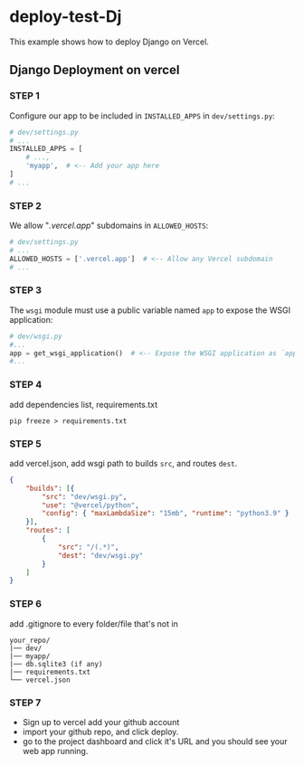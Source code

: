 # deploy-test-Dj

This example shows how to deploy Django on Vercel.

## Django Deployment on vercel

### STEP 1
Configure our app to be included in `INSTALLED_APPS` in `dev/settings.py`:

```python
# dev/settings.py
# ...
INSTALLED_APPS = [
    # ...,
    'myapp',  # <-- Add your app here
]
# ...
```

### STEP 2
We allow "*.vercel.app*" subdomains in `ALLOWED_HOSTS`:

```python
# dev/settings.py
# ...
ALLOWED_HOSTS = ['.vercel.app']  # <-- Allow any Vercel subdomain
# ...
```

### STEP 3
The `wsgi` module must use a public variable named `app` to expose the WSGI application:

```python
# dev/wsgi.py
#...
app = get_wsgi_application()  # <-- Expose the WSGI application as `app`
#...
```

### STEP 4
add dependencies list, requirements.txt

```terminal
pip freeze > requirements.txt
```

### STEP 5
add vercel.json, add wsgi path to builds `src`, and routes `dest`.

```json
{
    "builds": [{
        "src": "dev/wsgi.py",
        "use": "@vercel/python",
        "config": { "maxLambdaSize": "15mb", "runtime": "python3.9" }
    }],
    "routes": [
        {
            "src": "/(.*)",
            "dest": "dev/wsgi.py"
        }
    ]
}
```

### STEP 6
add .gitignore to every folder/file that's not in
```
your_repo/
|── dev/
|── myapp/
|── db.sqlite3 (if any)
|── requirements.txt
└── vercel.json
```

### STEP 7
- Sign up to vercel add your github account
- import your github repo, and click deploy.
- go to the project dashboard and click it's URL and you should see your web app running.